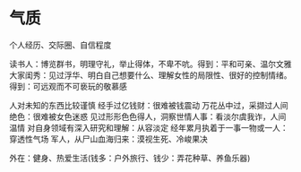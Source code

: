 <!-- 2018/2/22 -->

# 气质

个人经历、交际圈、自信程度

读书人：博览群书，明理守礼，举止得体，不卑不吭。得到：平和可亲、温尔文雅
大家闺秀：见过浮华、明白自己想要什么、理解女性的局限性、很好的控制情绪。得到：可远观而不可亵玩的敬慕感

人对未知的东西比较谨慎
经手过亿钱财：很难被钱震动
万花丛中过，采撷过人间绝色：很难被女色迷惑
见过形形色色得人，洞察世情人事：看淡尔虞我诈，人间温情
对自身领域有深入研究和理解：从容淡定
经年累月执着于一事一物或一人：穿透性气场
军人，从尸山血海归来：漠视生死、冷峻果决

外在：健身、热爱生活(钱多：户外旅行、钱少：弄花种草、养鱼乐器)
